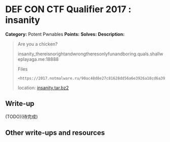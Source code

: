 # DEF CON CTF Qualifier 2017 : insanity

**Category:** Potent Pwnables
**Points:** 
**Solves:** 
**Description:**

> Are you a chicken?
>
> insanity_thereisnorightandwrongtheresonlyfunandboring.quals.shallweplayaga.me:18888
>
> Files
>
>     <https://2017.notmalware.ru/90ac48d8e27c81628dd56a6e3926a18cd6a399c3/insanity.tar.bz2>
>
> location: [insanity.tar.bz2](insanity.tar.bz2)

## Write-up

(TODO)(待完成)

## Other write-ups and resources
